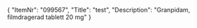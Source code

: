 {
  "ItemNr": "099567",
  "Title": "test",
  "Description": "Granpidam, filmdragerad tablett 20 mg"
}